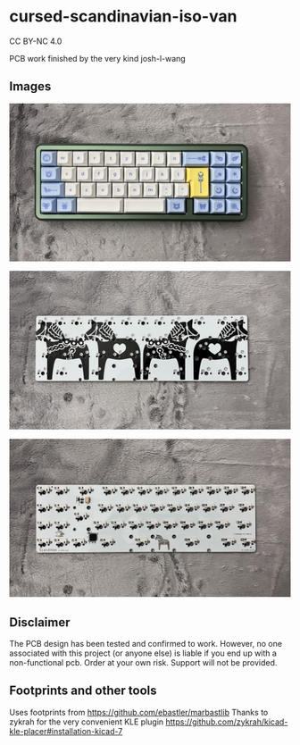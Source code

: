 # cursed-scandinavian-iso-van
CC BY-NC 4.0

PCB work finished by the very kind josh-l-wang

## Images

![Built board](images/built_board.jpg)

![PCB front](images/pcb_front.jpg)

![PCB back](images/pcb_back.jpg)

## Disclaimer
The PCB design has been tested and confirmed to work. 
However, no one associated with this project (or anyone else) is liable if you end up with a non-functional pcb. 
Order at your own risk. Support will not be provided.

## Footprints and other tools

Uses footprints from https://github.com/ebastler/marbastlib
Thanks to zykrah for the very convenient KLE plugin https://github.com/zykrah/kicad-kle-placer#installation-kicad-7
 
